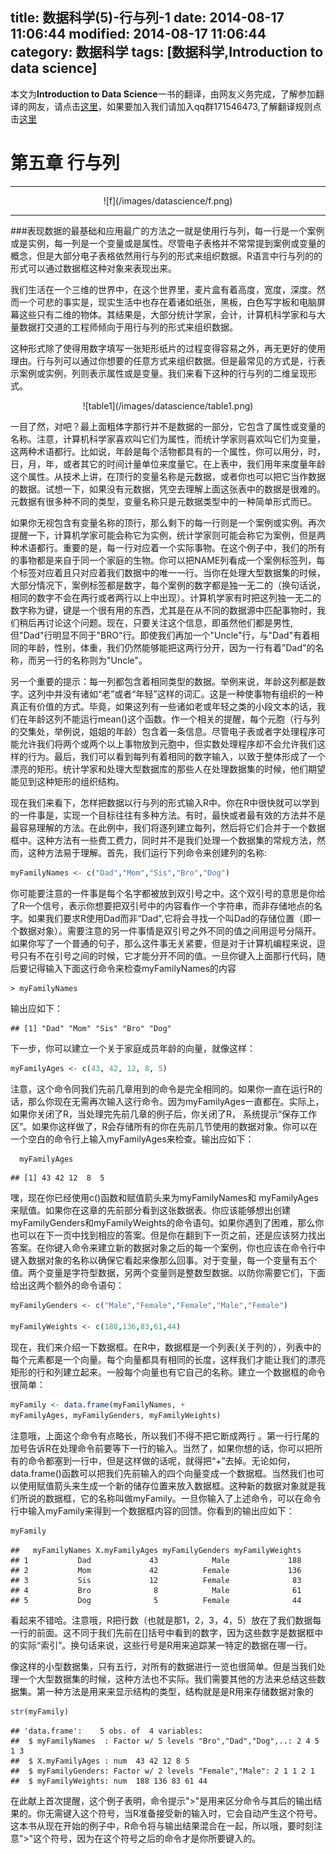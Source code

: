 title: 数据科学(5)-行与列-1
date: 2014-08-17 11:06:44
modified: 2014-08-17 11:06:44
category: 数据科学
tags: [数据科学,Introduction to data science]
---

本文为**Introduction to Data Science**一书的翻译，由网友义务完成，了解参加翻译的网友，请点击[这里](https://github.com/johnstart/data-science/blob/gh-pages/task.md)，如果要加入我们请加入qq群171546473,了解翻译规则点击[这里](https://github.com/johnstart/data-science/blob/gh-pages/index.md)

第五章     行与列
================================
------------------------------------

<center>![f](/images/datascience/f.png)</center>

----------------------------------

###表现数据的最基础和应用最广的方法之一就是使用行与列，每一行是一个案例或是实例，每一列是一个变量或是属性。尽管电子表格并不常常提到案例或变量的概念，但是大部分电子表格依然用行与列的形式来组织数据。R语言中行与列的的形式可以通过数据框这种对象来表现出来。

我们生活在一个三维的世界中，在这个世界里，麦片盒有着高度，宽度，深度。然而一个可悲的事实是，现实生活中也存在着诸如纸张，黑板，白色写字板和电脑屏幕这些只有二维的物体。其结果是，大部分统计学家，会计，计算机科学家和与大量数据打交道的工程师倾向于用行与列的形式来组织数据。

这种形式除了使得用数字填写一张矩形纸片的过程变得容易之外，再无更好的使用理由。行与列可以通过你想要的任意方式来组织数据。但是最常见的方式是，行表示案例或实例，列则表示属性或是变量。我们来看下这种的行与列的二维呈现形式。

<center>![table1](/images/datascience/table1.png)</center>

一目了然，对吧？最上面粗体字那行并不是数据的一部分，它包含了属性或变量的名称。注意，计算机科学家喜欢叫它们为属性，而统计学家则喜欢叫它们为变量，这两种术语都行。比如说，年龄是每个活物都具有的一个属性，你可以用分，时，日，月，年，或者其它的时间计量单位来度量它。在上表中，我们用年来度量年龄这个属性。从技术上讲，在顶行的变量名称是元数据，或者你也可以把它当作数据的数据。试想一下，如果没有元数据，凭空去理解上面这张表中的数据是很难的。元数据有很多种不同的类型，变量名称只是元数据类型中的一种简单形式而已。

如果你无视包含有变量名称的顶行，那么剩下的每一行则是一个案例或实例。再次提醒一下，计算机学家可能会称它为实例，统计学家则可能会称它为案例，但是两种术语都行。重要的是，每一行对应着一个实际事物。在这个例子中，我们的所有的事物都是来自于同一个家庭的生物。你可以把NAME列看成一个案例标签列，每个标签对应着且只对应着我们数据中的唯一一行。当你在处理大型数据集的时候，大部分情况下，案例标签都是数字，每个案例的数字都是独一无二的（换句话说，相同的数字不会在两行或者两行以上中出现）。计算机学家有时把这列独一无二的数字称为键，键是一个很有用的东西，尤其是在从不同的数据源中匹配事物时，我们稍后再讨论这个问题。现在，只要关注这个信息，即虽然他们都是男性,但"Dad"行明显不同于"BRO"行。即使我们再加一个"Uncle"行，与"Dad"有着相同的年龄，性别，体重，我们仍然能够能把这两行分开，因为一行有着"Dad"的名称，而另一行的名称则为"Uncle"。

另一个重要的提示：每一列都包含着相同类型的数据。举例来说，年龄这列都是数字。这列中并没有诸如“老”或者“年轻”这样的词汇。这是一种使事物有组织的一种真正有价值的方式。毕竟，如果这列有一些诸如老或年轻之类的小段文本的话，我们在年龄这列不能运行mean()这个函数。作一个相关的提醒，每个元胞（行与列的交集处，举例说，姐姐的年龄）包含着一条信息。尽管电子表或者字处理程序可能允许我们将两个或两个以上事物放到元胞中，但实数处理程序却不会允许我们这样的行为。最后，我们可以看到每列有着相同的数字输入，以致于整体形成了一个漂亮的矩形。统计学家和处理大型数据库的那些人在处理数据集的时候，他们期望能见到这种矩形的组织结构。

现在我们来看下，怎样把数据以行与列的形式输入R中。你在R中很快就可以学到的一件事是，实现一个目标往往有多种方法。有时，最快或者最有效的方法并不是最容易理解的方法。在此例中，我们将逐列建立每列，然后将它们合并于一个数据框中。这种方法有一些费工费力，同时并不是我们处理一个数据集的常规方法，然而，这种方法易于理解。首先，我们运行下列命令来创建列的名称:


```r
myFamilyNames <- c("Dad","Mom","Sis","Bro","Dog")
```

你可能要注意的一件事是每个名字都被放到双引号之中。这个双引号的意思是你给了R一个信号，表示你想要把双引号中的内容看作一个字符串，而非存储地点的名字。如果我们要求R使用Dad而非“Dad",它将会寻找一个叫Dad的存储位置（即一个数据对象）。需要注意的另一件事情是双引号之外不同的值之间用逗号分隔开。如果你写了一个普通的句子，那么这件事无关紧要，但是对于计算机编程来说，逗号只有不在引号之间的时候，它才能分开不同的值。一旦你键入上面那行代码，随后要记得输入下面这行命令来检查myFamilyNames的内容

	> myFamilyNames
  
输出应如下：

```
## [1] "Dad" "Mom" "Sis" "Bro" "Dog"
```
下一步，你可以建立一个关于家庭成员年龄的向量，就像这样：

```r
myFamilyAges <- c(43, 42, 12, 8, 5)
```
注意，这个命令同我们先前几章用到的命令是完全相同的。如果你一直在运行R的话，那么你现在无需再次输入这行命令。因为myFamilyAges一直都在。实际上，如果你关闭了R，当处理完先前几章的例子后，你关闭了R， 系统提示“保存工作区”。如果你这样做了，R会存储所有的你在先前几节使用的数据对象。你可以在一个空白的命令行上输入myFamilyAges来检查。输出应如下：

```r
  myFamilyAges
```

```
## [1] 43 42 12  8  5
```
	
嘿，现在你已经使用c()函数和赋值箭头来为myFamilyNames和
myFamilyAges来赋值。如果你在这章的先前部分看到这张数据表。你应该能够想出创建myFamilyGenders和myFamilyWeights的命令语句。如果你遇到了困难，那么你也可以在下一页中找到相应的答案。但是你在翻到下一页之前，还是应该努力找出答案。在你键入命令来建立新的数据对象之后的每一个案例，你也应该在命令行中键入数据对象的名称以确保它看起来像那么回事。对于变量，每一个变量有五个值。两个变量是字符型数据，另两个变量则是整数型数据。以防你需要它们，下面给出这两个额外的命令语句：

```r
myFamilyGenders <- c("Male","Female","Female","Male","Female")

myFamilyWeights <- c(188,136,83,61,44)
```

现在，我们来介绍一下数据框。在R中，数据框是一个列表(关于列的），列表中的每个元素都是一个向量。每个向量都具有相同的长度，这样我们才能让我们的漂亮矩形的行和列建立起来。一般每个向量也有它自己的名称。建立一个数据框的命令很简单：

```r
myFamily <- data.frame(myFamilyNames, + 
myFamilyAges, myFamilyGenders, myFamilyWeights)
```
注意哦，上面这个命令有点略长，所以我们不得不把它断成两行
。第一行行尾的加号告诉R在处理命令前要等下一行的输入。当然了，如果你想的话，你可以把所有的命令都塞到一行中，但是这样做的话呢，就得把“+”去掉。无论如何，data.frame()函数可以把我们先前输入的四个向量变成一个数据框。当然我们也可以使用赋值箭头来生成一个新的储存位置来放入数据框。这种新的数据对象就是我们所说的数据框，它的名称叫做myFamily。一旦你输入了上述命令，可以在命令行中输入myFamily来得到一个数据框内容的回馈。你看到的输出应如下：

```r
myFamily
```

```
##   myFamilyNames X.myFamilyAges myFamilyGenders myFamilyWeights
## 1           Dad             43            Male             188
## 2           Mom             42          Female             136
## 3           Sis             12          Female              83
## 4           Bro              8            Male              61
## 5           Dog              5          Female              44
```

看起来不错哈。注意哦，R把行数（也就是那1，2，3，4，5）放在了我们数据每一行的前面。这不同于我们先前在[]括号中看到的数字，因为这些数字是数据框中的实际“索引”。换句话来说，这些行号是R用来追踪某一特定的数据在哪一行。

像这样的小型数据集，只有五行，对所有的数据进行一览也很简单。但是当我们处理一个大型数据集的时候，这种方法也不实际。我们需要其他的方法来总结这些数据集。第一种方法是用来来显示结构的类型，结构就是是R用来存储数据对象的

```r
str(myFamily)
```

```
## 'data.frame':	5 obs. of  4 variables:
##  $ myFamilyNames  : Factor w/ 5 levels "Bro","Dad","Dog",..: 2 4 5 1 3
##  $ X.myFamilyAges : num  43 42 12 8 5
##  $ myFamilyGenders: Factor w/ 2 levels "Female","Male": 2 1 1 2 1
##  $ myFamilyWeights: num  188 136 83 61 44
```

在此献上首次提醒，这个例子表明，命令提示">"是用来区分命令与其后的输出结果的。你无需键入这个符号，当R准备接受新的输入时，它会自动产生这个符号。这本书从现在开始的例子中，R命令将与输出结果混合在一起，所以哦，要时刻注意">"这个符号，因为在这个符号之后的命令才是你所要键入的。



